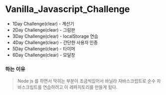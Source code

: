 # Vanilla_Javascript_Challenge

* 1Day Challenge(clear) - 계산기
* 2Day Challenge(clear) - 그림판
* 3Day Challenge(clear) - localStorage 연습
* 4Day Challenge(clear) - 간단한 사용자 인증
* 5Day Challenge(clear) - 타이머
* 6Day Challenge(clear) - 모달창

### 하는 이유
> Node js 를 하면서 막히는 부분이 조금씩있어서 바닐라 자바스크립트로 순수 자바스크립트를 연습하려고 
> 이 레파지토리를 만들게 됬다.
